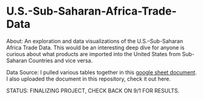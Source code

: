 # U.S.-Sub-Saharan-Africa-Trade-Data 

About: 
An exploration and data visualizations of the U.S.–Sub-Saharan Africa Trade Data. 
This would be an interesting deep dive for anyone is curious about what products are imported into the United States from Sub-Saharan Countries and vice versa. 

Data Source: 
I pulled various tables together in this [google sheet document](https://docs.google.com/spreadsheets/d/1HRXJwgBlgX5bLsdmGya69bfxb_d6h61XKywI23T4V-8/edit?usp=sharing).  
I also uploaded the document in this repository, check it out here. 


STATUS: FINALIZING PROJECT, CHECK BACK ON 9/1 FOR RESULTS. 
